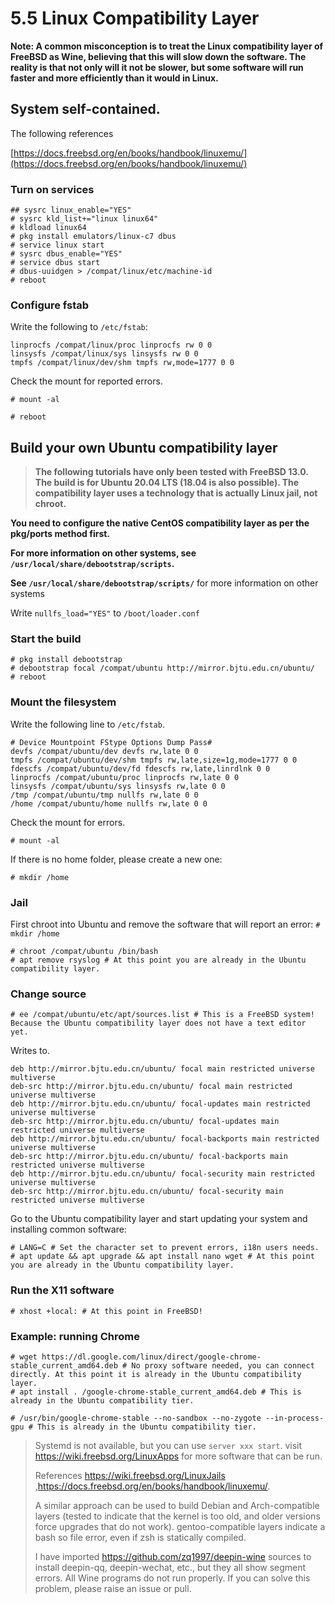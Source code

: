 # 5.5 Linux Compatibility Layer

**Note: A common misconception is to treat the Linux compatibility layer of FreeBSD as Wine, believing that this will slow down the software. The reality is that not only will it not be slower, but some software will run faster and more efficiently than it would in Linux.**

## System self-contained.

The following references

[https://docs.freebsd.org/en/books/handbook/linuxemu/](https://docs.freebsd.org/en/books/handbook/linuxemu/)

### Turn on services

```
## sysrc linux_enable="YES"
# sysrc kld_list+="linux linux64"
# kldload linux64
# pkg install emulators/linux-c7 dbus
# service linux start
# sysrc dbus_enable="YES"
# service dbus start
# dbus-uuidgen > /compat/linux/etc/machine-id
# reboot
```
### Configure fstab

Write the following to `/etc/fstab`:

```
linprocfs /compat/linux/proc linprocfs rw 0 0
linsysfs /compat/linux/sys linsysfs rw 0 0
tmpfs /compat/linux/dev/shm tmpfs rw,mode=1777 0 0
```

Check the mount for reported errors.

```
# mount -al
```

```
# reboot
```
## Build your own Ubuntu compatibility layer

>**The following tutorials have only been tested with FreeBSD 13.0. The build is for Ubuntu 20.04 LTS (18.04 is also possible). The compatibility layer uses a technology that is actually Linux jail, not chroot.**

**You need to configure the native CentOS compatibility layer as per the pkg/ports method first.** 

**For more information on other systems, see `/usr/local/share/debootstrap/scripts`.**

**See `/usr/local/share/debootstrap/scripts/`** for more information on other systems

Write `nullfs_load="YES"` to `/boot/loader.conf`

### Start the build

```
# pkg install debootstrap
# debootstrap focal /compat/ubuntu http://mirror.bjtu.edu.cn/ubuntu/
# reboot
```
### Mount the filesystem
Write the following line to `/etc/fstab`.
```
# Device Mountpoint FStype Options Dump Pass#
devfs /compat/ubuntu/dev devfs rw,late 0 0
tmpfs /compat/ubuntu/dev/shm tmpfs rw,late,size=1g,mode=1777 0 0
fdescfs /compat/ubuntu/dev/fd fdescfs rw,late,linrdlnk 0 0
linprocfs /compat/ubuntu/proc linprocfs rw,late 0 0
linsysfs /compat/ubuntu/sys linsysfs rw,late 0 0
/tmp /compat/ubuntu/tmp nullfs rw,late 0 0
/home /compat/ubuntu/home nullfs rw,late 0 0
```
Check the mount for errors.

```
# mount -al
```

If there is no home folder, please create a new one:
```
# mkdir /home
```
### Jail

First chroot into Ubuntu and remove the software that will report an error: `# mkdir /home`
```
# chroot /compat/ubuntu /bin/bash 
# apt remove rsyslog # At this point you are already in the Ubuntu compatibility layer.
```

### Change source



```
# ee /compat/ubuntu/etc/apt/sources.list # This is a FreeBSD system! Because the Ubuntu compatibility layer does not have a text editor yet.
```
Writes to.
```
deb http://mirror.bjtu.edu.cn/ubuntu/ focal main restricted universe multiverse
deb-src http://mirror.bjtu.edu.cn/ubuntu/ focal main restricted universe multiverse
deb http://mirror.bjtu.edu.cn/ubuntu/ focal-updates main restricted universe multiverse
deb-src http://mirror.bjtu.edu.cn/ubuntu/ focal-updates main restricted universe multiverse
deb http://mirror.bjtu.edu.cn/ubuntu/ focal-backports main restricted universe multiverse
deb-src http://mirror.bjtu.edu.cn/ubuntu/ focal-backports main restricted universe multiverse
deb http://mirror.bjtu.edu.cn/ubuntu/ focal-security main restricted universe multiverse
deb-src http://mirror.bjtu.edu.cn/ubuntu/ focal-security main restricted universe multiverse
```
Go to the Ubuntu compatibility layer and start updating your system and installing common software:

```
# LANG=C # Set the character set to prevent errors, i18n users needs.
# apt update && apt upgrade && apt install nano wget # At this point you are already in the Ubuntu compatibility layer.
```

### Run the X11 software

```
# xhost +local: # At this point in FreeBSD!
```
### Example: running Chrome

```
# wget https://dl.google.com/linux/direct/google-chrome-stable_current_amd64.deb # No proxy software needed, you can connect directly. At this point it is already in the Ubuntu compatibility layer.
# apt install . /google-chrome-stable_current_amd64.deb # This is already in the Ubuntu compatibility tier.
```

```
# /usr/bin/google-chrome-stable --no-sandbox --no-zygote --in-process-gpu # This is already in the Ubuntu compatibility tier.
```

>Systemd is not available, but you can use `server xxx start`. visit <https://wiki.freebsd.org/LinuxApps> for more software that can be run.
>
>References <https://wiki.freebsd.org/LinuxJails> ,<https://docs.freebsd.org/en/books/handbook/linuxemu/>.
>
>A similar approach can be used to build Debian and Arch-compatible layers (tested to indicate that the kernel is too old, and older versions force upgrades that do not work). gentoo-compatible layers indicate a bash so file error, even if zsh is statically compiled.
>
>I have imported <https://github.com/zq1997/deepin-wine> sources to install deepin-qq, deepin-wechat, etc., but they all show segment errors. All Wine programs do not run properly. If you can solve this problem, please raise an issue or pull.
